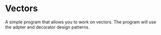 # Vectors
A simple program that allows you to work on vectors. 
The program will use the adpter and decorator design patterns.
 
